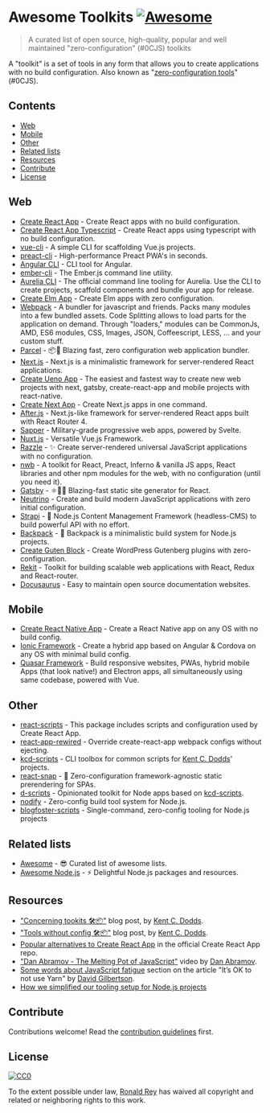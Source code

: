 # Awesome Toolkits [![Awesome](https://cdn.rawgit.com/sindresorhus/awesome/d7305f38d29fed78fa85652e3a63e154dd8e8829/media/badge.svg)](https://github.com/sindresorhus/awesome)

> A curated list of open source, high-quality, popular and well maintained "zero-configuration" (#0CJS) toolkits

A "toolkit" is a set of tools in any form that allows you to create applications with no build configuration. Also known as "[zero-configuration tools](https://github.com/topics/zero-configuration)" (#0CJS).

## Contents

- [Web](#web)
- [Mobile](#mobile)
- [Other](#other)
- [Related lists](#related-lists)
- [Resources](#resources)
- [Contribute](#contribute)
- [License](#license)

## Web

* [Create React App](https://github.com/facebookincubator/create-react-app) - Create React apps with no build configuration.
* [Create React App Typescript](https://github.com/wmonk/create-react-app-typescript) - Create React apps using typescript with no build configuration.
* [vue-cli](https://github.com/vuejs/vue-cli) - A simple CLI for scaffolding Vue.js projects.
* [preact-cli](https://github.com/developit/preact-cli) - High-performance Preact PWA's in seconds.
* [Angular CLI](https://github.com/angular/angular-cli) - CLI tool for Angular.
* [ember-cli](https://github.com/ember-cli/ember-cli) - The Ember.js command line utility.
* [Aurelia CLI](https://github.com/aurelia/cli) - The official command line tooling for Aurelia. Use the CLI to create projects, scaffold components and bundle your app for release.
* [Create Elm App](https://github.com/halfzebra/create-elm-app) - Create Elm apps with zero configuration.
* [Webpack](https://github.com/webpack/webpack) - A bundler for javascript and friends. Packs many modules into a few bundled assets. Code Splitting allows to load parts for the application on demand. Through "loaders," modules can be CommonJs, AMD, ES6 modules, CSS, Images, JSON, Coffeescript, LESS, ... and your custom stuff.
* [Parcel](https://github.com/parcel-bundler/parcel) - 📦🚀 Blazing fast, zero configuration web application bundler.
* [Next.js](https://github.com/zeit/next.js) - Next.js is a minimalistic framework for server-rendered React applications.
* [Create Ueno App](https://github.com/ueno-llc/create-ueno-app) - The easiest and fastest way to create new web projects with next, gatsby, create-react-app and mobile projects with react-native.
* [Create Next App](https://github.com/segmentio/create-next-app) - Create Next.js apps in one command.
* [After.js](https://github.com/jaredpalmer/after.js) - Next.js-like framework for server-rendered React apps built with React Router 4.
* [Sapper](https://github.com/sveltejs/sapper) - Military-grade progressive web apps, powered by Svelte.
* [Nuxt.js](https://github.com/nuxt/nuxt.js) - Versatile Vue.js Framework.
* [Razzle](https://github.com/jaredpalmer/razzle) - ✨ Create server-rendered universal JavaScript applications with no configuration.
* [nwb](https://github.com/insin/nwb) - A toolkit for React, Preact, Inferno & vanilla JS apps, React libraries and other npm modules for the web, with no configuration (until you need it).
* [Gatsby](https://github.com/gatsbyjs/gatsby) - ⚛️📄🚀 Blazing-fast static site generator for React.
* [Neutrino](https://github.com/mozilla-neutrino/neutrino-dev) - Create and build modern JavaScript applications with zero initial configuration.
* [Strapi](https://github.com/strapi/strapi/) - 🚀 Node.js Content Management Framework (headless-CMS) to build powerful API with no effort.
* [Backpack](https://github.com/jaredpalmer/backpack) - 🎒 Backpack is a minimalistic build system for Node.js projects.
* [Create Guten Block](https://github.com/ahmadawais/create-guten-block/) - Create WordPress Gutenberg plugins with zero-configuration.
* [Rekit](https://github.com/supnate/rekit) - Toolkit for building scalable web applications with React, Redux and React-router.
* [Docusaurus](https://github.com/facebook/Docusaurus) - Easy to maintain open source documentation websites.

## Mobile

* [Create React Native App](https://github.com/react-community/create-react-native-app) - Create a React Native app on any OS with no build config.
* [Ionic Framework](https://ionicframework.com/getting-started) - Create a hybrid app based on Angular & Cordova on any OS with minimal build config.
* [Quasar Framework](http://quasar-framework.org/) - Build responsive websites, PWAs, hybrid mobile Apps (that look native!) and Electron apps, all simultaneously using same codebase, powered with Vue.

## Other

* [react-scripts](https://github.com/facebookincubator/create-react-app/tree/master/packages/react-scripts) - This package includes scripts and configuration used by Create React App.
* [react-app-rewired](https://github.com/timarney/react-app-rewired) - Override create-react-app webpack configs without ejecting.
* [kcd-scripts](https://github.com/kentcdodds/kcd-scripts) - CLI toolbox for common scripts for [Kent C. Dodds](https://github.com/kentcdodds/kcd-scripts)' projects.
* [react-snap](https://github.com/stereobooster/react-snap) - 👻 Zero-configuration framework-agnostic static prerendering for SPAs.
* [d-scripts](https://github.com/trae/d-scripts) - Opinionated toolkit for Node apps based on [kcd-scripts](https://github.com/kentcdodds/kcd-scripts).
* [nodify](https://github.com/shrynx/nodify) - Zero-config build tool system for Node.js.
* [blogfoster-scripts](https://github.com/blogfoster/blogfoster-scripts/) - Single-command, zero-config tooling for Node.js projects

##  Related lists

* [Awesome](https://github.com/sindresorhus/awesome) - 😎 Curated list of awesome lists.
* [Awesome Node.js](https://github.com/sindresorhus/awesome-nodejs) - ⚡️ Delightful Node.js packages and resources.

## Resources

* ["Concerning tookits 🛠📦"](https://blog.kentcdodds.com/concerning-toolkits-4db57296e1c3) blog post, by [Kent C. Dodds](https://github.com/kentcdodds).
* ["Tools without config 🛠📦"](https://blog.kentcdodds.com/automation-without-config-412ab5e47229) blog post, by [Kent C. Dodds](https://github.com/kentcdodds).
* [Popular alternatives to Create React App](https://github.com/facebookincubator/create-react-app#popular-alternatives) in the official Create React App repo.
* ["Dan Abramov - The Melting Pot of JavaScript"](https://www.youtube.com/watch?v=G39lKaONAlA) video by [Dan Abramov](https://github.com/gaearon).
* [Some words about JavaScript fatigue](https://hackernoon.com/its-ok-to-not-use-yarn-f28dc766ef32#f380) section on the article "It’s OK to not use Yarn" by [David Gilbertson](https://hackernoon.com/@david.gilbertson).
* [How we simplified our tooling setup for Node.js projects](https://medium.com/blogfoster-engineering/how-we-simplified-our-tooling-setup-for-node-js-projects-80b423293b2c)

## Contribute

Contributions welcome! Read the [contribution guidelines](CONTRIBUTING.md) first.

## License

[![CC0](http://mirrors.creativecommons.org/presskit/buttons/88x31/svg/cc-zero.svg)](http://creativecommons.org/publicdomain/zero/1.0)

To the extent possible under law, [Ronald Rey](http://github.com/reyronald) has waived all copyright and
related or neighboring rights to this work.
